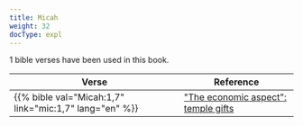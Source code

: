 ```yaml
---
title: Micah
weight: 32
docType: expl
---
```


1 bible verses have been used in this book.

| Verse | Reference |
|-------|-----------|
| {{% bible val="Micah:1,7" link="mic:1,7" lang="en" %}} | ["The economic aspect": temple gifts](../exampleSite/content/expl/../expl/content/harlot/who-is-the-harlot-babylon-part-2#89fc) |
